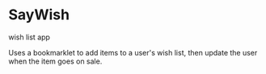 SayWish
=======

wish list app

Uses a bookmarklet to add items to a user's wish list, then update the user when the item goes on sale.